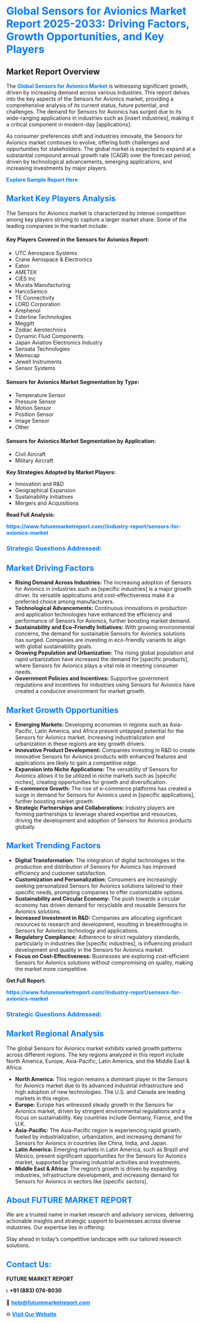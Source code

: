 <h1 style="color: #007BFF;">Global Sensors for Avionics Market Report 2025-2033: Driving Factors, Growth Opportunities, and Key Players</h1>

<section id="overview">
<h2>Market Report Overview</h2>
<p>The <a href="https://www.futuremarketreport.com//industry-report/sensors-for-avionics-market" style="color: #007BFF; text-decoration: none;"><strong>Global Sensors for Avionics Market</strong></a> is witnessing significant growth, driven by increasing demand across various industries. This report delves into the key aspects of the Sensors for Avionics market, providing a comprehensive analysis of its current status, future potential, and challenges. The demand for Sensors for Avionics has surged due to its wide-ranging applications in industries such as [insert industries], making it a critical component in modern-day [applications].</p>
<p>As consumer preferences shift and industries innovate, the Sensors for Avionics market continues to evolve, offering both challenges and opportunities for stakeholders. The global market is expected to expand at a substantial compound annual growth rate (CAGR) over the forecast period, driven by technological advancements, emerging applications, and increasing investments by major players.</p>
</section>

<section id="overview">
<p><a href="https://www.futuremarketreport.com//request-sample/reportId=75502" style="color: #007BFF; text-decoration: none;"><strong>Explore Sample Report Here</strong></a></p>
</section>

<section id="key-players">
<h2 style="color: #007BFF;">Market Key Players Analysis</h2>
<p>The Sensors for Avionics market is characterized by intense competition among key players striving to capture a larger market share. Some of the leading companies in the market include:</p>
<h4>Key Players Covered in the Sensors for Avionics Report:</h4>
<ul><li>UTC Aerospace Systems</li><li>Crane Aerospace &amp; Electronics</li><li>Eaton</li><li>AMETEK</li><li>CiES Inc</li><li>Murata Manufacturing</li><li>HarcoSemco</li><li>TE Connectivity</li><li>LORD Corporation</li><li>Amphenol</li><li>Esterline Technologies</li><li>Meggitt</li><li>Zodiac Aerotechnics</li><li>Dynamic Fluid Components</li><li>Japan Aviation Electronics Industry</li><li>Sensata Technologies</li><li>Memscap</li><li>Jewell Instruments</li><li>Sensor Systems</li></ul>
<h4>Sensors for Avionics Market Segmentation by Type:</h4>
<ul><li>Temperature Sensor</li><li>Pressure Sensor</li><li>Motion Sensor</li><li>Position Sensor</li><li>Image Sensor</li><li>Other</li></ul>

<h4>Sensors for Avionics Market Segmentation by Application:</h4>
<ul><li>Civil Aircraft</li><li>Military Aircraft</li></ul>
<p><strong>Key Strategies Adopted by Market Players:</strong></p>
<ul>
<li>Innovation and R&D</li>
<li>Geographical Expansion</li>
<li>Sustainability Initiatives</li>
<li>Mergers and Acquisitions</li>
</ul>
</section>

<section>
<p><strong>Read Full Analysis: </strong></p><a href="https://www.futuremarketreport.com//industry-report/sensors-for-avionics-market" style="color: #007BFF; text-decoration: none;"><strong>https://www.futuremarketreport.com//industry-report/sensors-for-avionics-market</strong></a>
<h3 style="color: #007BFF;">Strategic Questions Addressed:</h3>
</section>

<section id="driving-factors">
<h2 style="color: #007BFF;">Market Driving Factors</h2>
<ul>
<li><strong>Rising Demand Across Industries:</strong> The increasing adoption of Sensors for Avionics in industries such as [specific industries] is a major growth driver. Its versatile applications and cost-effectiveness make it a preferred choice among manufacturers.</li>
<li><strong>Technological Advancements:</strong> Continuous innovations in production and application technologies have enhanced the efficiency and performance of Sensors for Avionics, further boosting market demand.</li>
<li><strong>Sustainability and Eco-Friendly Initiatives:</strong> With growing environmental concerns, the demand for sustainable Sensors for Avionics solutions has surged. Companies are investing in eco-friendly variants to align with global sustainability goals.</li>
<li><strong>Growing Population and Urbanization:</strong> The rising global population and rapid urbanization have increased the demand for [specific products], where Sensors for Avionics plays a vital role in meeting consumer needs.</li>
<li><strong>Government Policies and Incentives:</strong> Supportive government regulations and incentives for industries using Sensors for Avionics have created a conducive environment for market growth.</li>
</ul>
</section>

<section id="growth-opportunities">
<h2 style="color: #007BFF;">Market Growth Opportunities</h2>
<ul>
<li><strong>Emerging Markets:</strong> Developing economies in regions such as Asia-Pacific, Latin America, and Africa present untapped potential for the Sensors for Avionics market. Increasing industrialization and urbanization in these regions are key growth drivers.</li>
<li><strong>Innovative Product Development:</strong> Companies investing in R&D to create innovative Sensors for Avionics products with enhanced features and applications are likely to gain a competitive edge.</li>
<li><strong>Expansion into Niche Applications:</strong> The versatility of Sensors for Avionics allows it to be utilized in niche markets such as [specific niches], creating opportunities for growth and diversification.</li>
<li><strong>E-commerce Growth:</strong> The rise of e-commerce platforms has created a surge in demand for Sensors for Avionics used in [specific applications], further boosting market growth.</li>
<li><strong>Strategic Partnerships and Collaborations:</strong> Industry players are forming partnerships to leverage shared expertise and resources, driving the development and adoption of Sensors for Avionics products globally.</li>
</ul>
</section>

<section id="trending-factors">
<h2 style="color: #007BFF;">Market Trending Factors</h2>
<ul>
<li><strong>Digital Transformation:</strong> The integration of digital technologies in the production and distribution of Sensors for Avionics has improved efficiency and customer satisfaction.</li>
<li><strong>Customization and Personalization:</strong> Consumers are increasingly seeking personalized Sensors for Avionics solutions tailored to their specific needs, prompting companies to offer customizable options.</li>
<li><strong>Sustainability and Circular Economy:</strong> The push towards a circular economy has driven demand for recyclable and reusable Sensors for Avionics solutions.</li>
<li><strong>Increased Investment in R&D:</strong> Companies are allocating significant resources to research and development, resulting in breakthroughs in Sensors for Avionics technology and applications.</li>
<li><strong>Regulatory Compliance:</strong> Adherence to strict regulatory standards, particularly in industries like [specific industries], is influencing product development and quality in the Sensors for Avionics market.</li>
<li><strong>Focus on Cost-Effectiveness:</strong> Businesses are exploring cost-efficient Sensors for Avionics solutions without compromising on quality, making the market more competitive.</li>
</ul>
</section>

<section>
<p><strong>Get Full Report: </strong></p><a href="https://www.futuremarketreport.com//industry-report/sensors-for-avionics-market" style="color: #007BFF; text-decoration: none;"><strong>https://www.futuremarketreport.com//industry-report/sensors-for-avionics-market</strong></a>
<h3 style="color: #007BFF;">Strategic Questions Addressed:</h3>
</section>


<section id="regional-analysis">
<h2 style="color: #007BFF;">Market Regional Analysis</h2>
<p>The global Sensors for Avionics market exhibits varied growth patterns across different regions. The key regions analyzed in this report include North America, Europe, Asia-Pacific, Latin America, and the Middle East & Africa:</p>
<ul>
<li><strong>North America:</strong> This region remains a dominant player in the Sensors for Avionics market due to its advanced industrial infrastructure and high adoption of new technologies. The U.S. and Canada are leading markets in this region.</li>
<li><strong>Europe:</strong> Europe has witnessed steady growth in the Sensors for Avionics market, driven by stringent environmental regulations and a focus on sustainability. Key countries include Germany, France, and the U.K.</li>
<li><strong>Asia-Pacific:</strong> The Asia-Pacific region is experiencing rapid growth, fueled by industrialization, urbanization, and increasing demand for Sensors for Avionics in countries like China, India, and Japan.</li>
<li><strong>Latin America:</strong> Emerging markets in Latin America, such as Brazil and Mexico, present significant opportunities for the Sensors for Avionics market, supported by growing industrial activities and investments.</li>
<li><strong>Middle East & Africa:</strong> The region’s growth is driven by expanding industries, infrastructure development, and increasing demand for Sensors for Avionics in sectors like [specific sectors].</li>
</ul>
</section>

<footer>
<h2 style="color: #007BFF;">About FUTURE MARKET REPORT</h2>
<p>We are a trusted name in market research and advisory services, delivering actionable insights and strategic support to businesses across diverse industries. Our expertise lies in offering:</p>

<p>Stay ahead in today’s competitive landscape with our tailored research solutions.</p>

<h2 style="color: #007BFF;">Contact Us:</h2>
<p><strong>FUTURE MARKET REPORT</strong></p>
<p>📞 <strong>+91 (883) 074-8030</strong></p>
<p>📧 <strong><a href="mailto:help@futuremarketreport.com" style="color: #007BFF;">help@futuremarketreport.com</a></strong></p>
<p>🌐 <strong><a href="https://www.futuremarketreport.com/" style="color: #007BFF;">Visit Our Website</a></strong></p>
</footer>